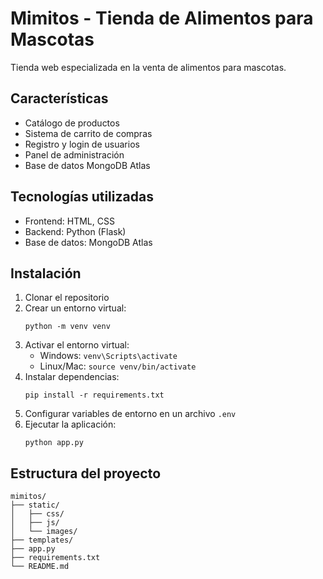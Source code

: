 # Mimitos - Tienda de Alimentos para Mascotas

Tienda web especializada en la venta de alimentos para mascotas.

## Características
- Catálogo de productos
- Sistema de carrito de compras
- Registro y login de usuarios
- Panel de administración
- Base de datos MongoDB Atlas

## Tecnologías utilizadas
- Frontend: HTML, CSS
- Backend: Python (Flask)
- Base de datos: MongoDB Atlas

## Instalación

1. Clonar el repositorio
2. Crear un entorno virtual:
   ```
   python -m venv venv
   ```
3. Activar el entorno virtual:
   - Windows: `venv\Scripts\activate`
   - Linux/Mac: `source venv/bin/activate`
4. Instalar dependencias:
   ```
   pip install -r requirements.txt
   ```
5. Configurar variables de entorno en un archivo `.env`
6. Ejecutar la aplicación:
   ```
   python app.py
   ```

## Estructura del proyecto
```
mimitos/
├── static/
│   ├── css/
│   ├── js/
│   └── images/
├── templates/
├── app.py
├── requirements.txt
└── README.md
``` 